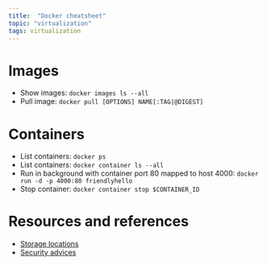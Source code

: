```yaml
---
title:  "Docker cheatsheet"
topic: "virtualization"
tags: virtualization
---
```

# Images
* Show images: `docker images ls --all`
* Pull image: `docker pull [OPTIONS] NAME[:TAG|@DIGEST]`

# Containers
* List containers: `docker ps`
* List containers: `docker container ls --all`
* Run in background with container port 80 mapped to host 4000: `docker run -d -p 4000:80 friendlyhello`
* Stop container: `docker container stop $CONTAINER_ID`

# Resources and references
* [Storage locations](https://forums.docker.com/t/can-i-store-docker-containers-on-two-different-mount-points-of-the-same-machine/21758)
* [Security advices](https://snyk.io/blog/10-docker-image-security-best-practices/)

